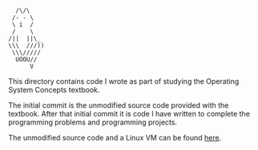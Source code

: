 ```
  /\/\
 /- - \
 \ i  /
 /    \
/||  ||\_
\\\  ///))
 \\\/////
  UOOU//
      V
```

This directory contains code I wrote as part of studying the Operating System
Concepts textbook.


The initial commit is the unmodified source code provided with the textbook.
After that initial commit it is code I have written to complete the programming
problems and programming projects.


The unmodified source code and a Linux VM can be found
[here](https://www.os-book.com/OS9/).



